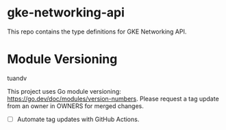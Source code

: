 # gke-networking-api

This repo contains the type definitions for GKE Networking API.

# Module Versioning

tuandv

This project uses Go module versioning: https://go.dev/doc/modules/version-numbers.
Please request a tag update from an owner in OWNERS for merged changes.

* [ ] Automate tag updates with GitHub Actions.

